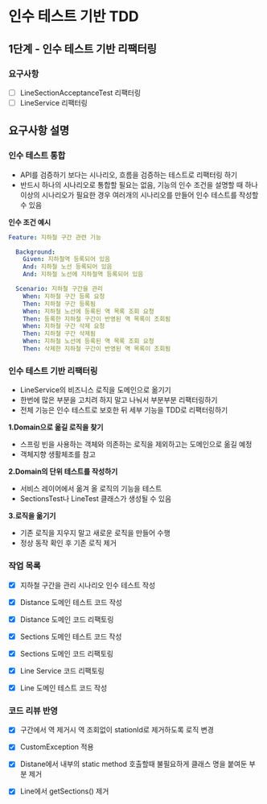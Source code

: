 # 인수 테스트 기반 TDD
## 1단계 - 인수 테스트 기반 리팩터링

### 요구사항
- [ ] LineSectionAcceptanceTest 리팩터링
- [ ] LineService 리팩터링

요구사항 설명
-
### 인수 테스트 통합
* API를 검증하기 보다는 시나리오, 흐름을 검증하는 테스트로 리팩터링 하기
* 반드시 하나의 시나리오로 통합할 필요는 없음, 기능의 인수 조건을 설명할 때 하나 이상의 시나리오가 필요한 경우 여러개의 시나리오를 만들어 인수 테스트를 작성할 수 있음

**인수 조건 예시**
```yaml
Feature: 지하철 구간 관련 기능

  Background:
    Given: 지하철역 등록되어 있음
    And: 지하철 노선 등록되어 있음
    And: 지하철 노선에 지하철역 등록되어 있음

  Scenario: 지하철 구간을 관리
    When: 지하철 구간 등록 요청
    Then: 지하철 구간 등록됨
    When: 지하철 노선에 등록된 역 목록 조회 요청
    Then: 등록한 지하철 구간이 반영된 역 목록이 조회됨
    When: 지하철 구간 삭제 요청
    Then: 지하철 구간 삭제됨
    When: 지하철 노선에 등록된 역 목록 조회 요청
    Then: 삭제한 지하철 구간이 반영된 역 목록이 조회됨
```

### 인수 테스트 기반 리팩터링

* LineService의 비즈니스 로직을 도메인으로 옮기기
* 한번에 많은 부분을 고치려 하지 말고 나눠서 부분부분 리팩터링하기
* 전체 기능은 인수 테스트로 보호한 뒤 세부 기능을 TDD로 리팩터링하기

**1.Domain으로 옮길 로직을 찾기**
* 스프링 빈을 사용하는 객체와 의존하는 로직을 제외하고는 도메인으로 옮길 예정
* 객체지향 생활체조를 참고

**2.Domain의 단위 테스트를 작성하기**
* 서비스 레이어에서 옮겨 올 로직의 기능을 테스트
* SectionsTest나 LineTest 클래스가 생성될 수 있음

**3.로직을 옮기기**
* 기존 로직을 지우지 말고 새로운 로직을 만들어 수행
* 정상 동작 확인 후 기존 로직 제거


### 작업 목록
- [x] 지하철 구간을 관리 시나리오 인수 테스트 작성
- [x] Distance 도메인 테스트 코드 작성
- [x] Distance 도메인 코드 리팩토링
- [x] Sections 도메인 테스트 코드 작성
- [x] Sections 도메인 코드 리팩토링
- [x] Line Service 코드 리팩토링
- [x] Line 도메인 테스트 코드 작성


### 코드 리뷰 반영
- [x] 구간에서 역 제거시 역 조회없이 stationId로 제거하도록 로직 변경
- [x] CustomException 적용
- [x] Distane에서 내부의 static method 호출할때 불필요하게 클래스 명을 붙여둔 부분 제거
- [x] Line에서 getSections() 제거


